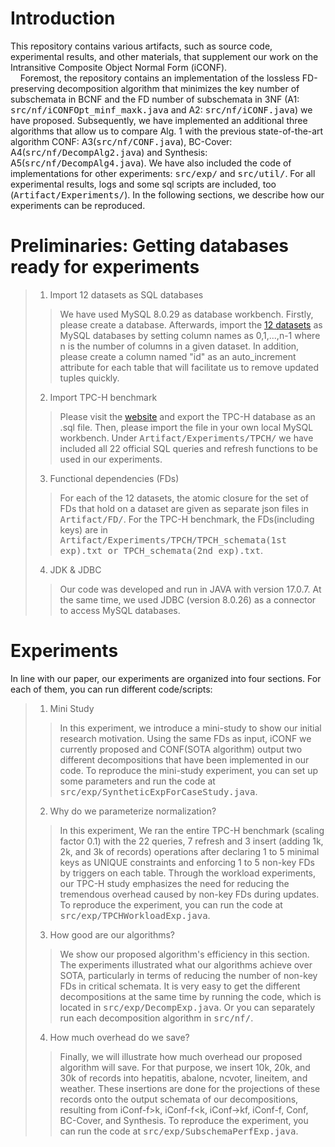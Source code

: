 # Introduction
This repository contains various artifacts, such as source code, experimental results, and other materials, that supplement our work on the Intransitive Composite Object Normal Form (iCONF).\
&nbsp;&nbsp;&nbsp;&nbsp;Foremost, the repository contains an implementation of the lossless FD-preserving decomposition algorithm that minimizes the key number of subschemata in BCNF and the FD number of subschemata in 3NF (A1: <kbd>src/nf/iCONFOpt_minf_maxk.java</kbd> and A2: <kbd>src/nf/iCONF.java</kbd>) we have proposed. Subsequently, we have implemented an additional three algorithms that allow us to compare Alg. 1 with the previous state-of-the-art algorithm CONF: A3(<kbd>src/nf/CONF.java</kbd>), BC-Cover: A4(<kbd>src/nf/DecompAlg2.java</kbd>) and Synthesis: A5(<kbd>src/nf/DecompAlg4.java</kbd>). We have also included the code of implementations for other experiments: <kbd>src/exp/</kbd> and <kbd>src/util/</kbd>. For all experimental results, logs and some sql scripts are included, too (<kbd>Artifact/Experiments/</kbd>). In the following sections, we describe how our experiments can be reproduced. 
# Preliminaries: Getting databases ready for experiments
> 1. Import 12 datasets as SQL databases
>> We have used MySQL 8.0.29 as database workbench. Firstly, please create a database. Afterwards, import the [12 datasets](https://hpi.de/naumann/projects/repeatability/data-profiling/fds.html) as MySQL databases by setting column names as 0,1,...,n-1 where n is the number of columns in a given dataset. In addition, please create a column named "id" as an auto_increment attribute for each table that will facilitate us to remove updated tuples quickly.
> 2. Import TPC-H benchmark
>> Please visit the [website](https://relational.fit.cvut.cz/dataset/TPCH) and export the TPC-H database as an .sql file. Then, please import the file in your own local MySQL workbench. Under <kbd>Artifact/Experiments/TPCH/</kbd> we have included all 22 official SQL queries and refresh functions to be used in our experiments.
>3. Functional dependencies (FDs)
>> For each of the 12 datasets, the atomic closure for the set of FDs that hold on a dataset are given as separate json files in <kbd>Artifact/FD/</kbd>. For the TPC-H benchmark, the FDs(including keys) are in <kbd>Artifact/Experiments/TPCH/TPCH_schemata(1st exp).txt or TPCH_schemata(2nd exp).txt</kbd>.
>4. JDK & JDBC
>> Our code was developed and run in JAVA with version 17.0.7. At the same time, we used JDBC (version 8.0.26) as a connector to access MySQL databases.
# Experiments
In line with our paper, our experiments are organized into four sections. For each of them, you can run different code/scripts:
>1. Mini Study
>> In this experiment, we introduce a mini-study to show our initial research motivation. Using the same FDs as input, iCONF we currently proposed and CONF(SOTA algorithm) output two different decompositions that have been implemented in our code. To reproduce the mini-study experiment, you can set up some parameters and run the code at <kbd>src/exp/SyntheticExpForCaseStudy.java</kbd>.
>2. Why do we parameterize normalization?
>> In this experiment, We ran the entire TPC-H benchmark (scaling factor 0.1) with the 22 queries, 7 refresh and 3 insert (adding 1k, 2k, and 3k of records) operations after declaring 1 to 5 minimal keys as UNIQUE constraints and enforcing 1 to 5 non-key FDs by triggers on each table. Through the workload experiments, our TPC-H study emphasizes the need for reducing the tremendous overhead caused by non-key FDs during updates. To reproduce the experiment, you can run the code at <kbd>src/exp/TPCHWorkloadExp.java</kbd>.
>3. How good are our algorithms?
>> We show our proposed algorithm's efficiency in this section. The experiments illustrated what our algorithms achieve over SOTA, particularly in terms of reducing the number of non-key FDs in critical schemata. It is very easy to get the different decompositions at the same time by running the code, which is located in <kbd>src/exp/DecompExp.java</kbd>. Or you can separately run each decomposition algorithm in <kbd>src/nf/</kbd>.
>4. How much overhead do we save?
>> Finally, we will illustrate how much overhead our proposed algorithm will save. For that purpose, we insert 10k, 20k, and 30k of records into hepatitis, abalone, ncvoter, lineitem, and weather. These insertions are done for the projections of these records onto the output schemata of our decompositions, resulting from iConf-f>k, iConf-f<k, iConf->kf, iConf-f, Conf, BC-Cover, and Synthesis. To reproduce the experiment, you can run the code at <kbd>src/exp/SubschemaPerfExp.java</kbd>.
